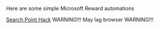 Here are some simple Microsoft Reward automations

[Search Point Hack](https://zdstudios.github.io/Microsoft-Rewards-Hacks/Microsoft%20Rewards%20Search%20Points)
WARNING!!!   May lag browser   WARNING!!!

